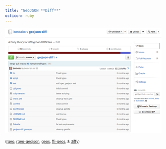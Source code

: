 ```yaml
---
title: "GeoJSON **Diff**"
octicon: ruby
---
```


![GeoJSON Diff](images/geojson-diff.png)

<small>([rgeo](https://github.com/dazuma/rgeo), [rgeo-geojson](https://github.com/dazuma/rgeo-geojson), [geos](http://trac.osgeo.org/geos/), [ffi-geos](https://github.com/dark-panda/ffi-geos), & [diffy](https://github.com/samg/diffy))</small>
